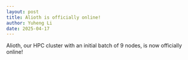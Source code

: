```yaml
---
layout: post
title: Alioth is officially online!
author: Yuheng Li
date: 2025-04-17
---
```


Alioth, our HPC cluster with an initial batch of 9 nodes, is now officially online!